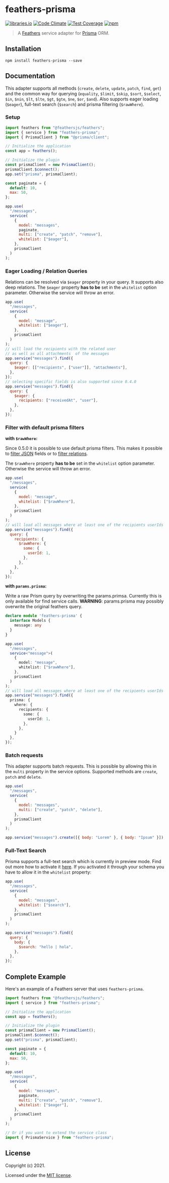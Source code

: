# feathers-prisma

[![libraries.io](https://img.shields.io/librariesio/release/npm/feathers-prisma)](https://libraries.io/npm/feathers-prisma)
[![Code Climate](https://codeclimate.com/github/ps73/feathers-prisma/badges/gpa.svg)](https://codeclimate.com/github/ps73/feathers-prisma)
[![Test Coverage](https://codeclimate.com/github/ps73/feathers-prisma/badges/coverage.svg)](https://codeclimate.com/github/ps73/feathers-prisma/coverage)
[![npm](https://img.shields.io/npm/v/feathers-prisma.svg?maxAge=3600)](https://www.npmjs.com/package/feathers-prisma)

> A [Feathers](https://feathersjs.com) service adapter for [Prisma](prisma.io) ORM.

## Installation

```
npm install feathers-prisma --save
```

## Documentation

This adapter supports all methods (`create`, `delete`, `update`, `patch`, `find`, `get`) and the common way for querying (`equality`, `$limit`, `$skip`, `$sort`, `$select`, `$in`, `$nin`, `$lt`, `$lte`, `$gt`, `$gte`, `$ne`, `$or`, `$and`). Also supports eager loading (`$eager`), full-text search (`$search`) and prisma filtering (`$rawWhere`).

### Setup

```js
import feathers from "@feathersjs/feathers";
import { service } from "feathers-prisma";
import { PrismaClient } from "@prisma/client";

// Initialize the application
const app = feathers();

// Initialize the plugin
const prismaClient = new PrismaClient();
prismaClient.$connect();
app.set("prisma", prismaClient);

const paginate = {
  default: 10,
  max: 50,
};

app.use(
  "/messages",
  service(
    {
      model: "messages",
      paginate,
      multi: ["create", "patch", "remove"],
      whitelist: ["$eager"],
    },
    prismaClient
  )
);
```

### Eager Loading / Relation Queries

Relations can be resolved via `$eager` property in your query. It supports also deep relations. The `$eager` property **has to be** set in the `whitelist` option parameter. Otherwise the service will throw an error.

```js
app.use(
  "/messages",
  service(
    {
      model: "message",
      whitelist: ["$eager"],
    },
    prismaClient
  )
);
// will load the recipients with the related user
// as well as all attachments  of the messages
app.service("messages").find({
  query: {
    $eager: [["recipients", ["user"]], "attachments"],
  },
});
// selecting specific fields is also supported since 0.4.0
app.service("messages").find({
  query: {
    $eager: {
      recipients: ["receivedAt", "user"],
    },
  },
});
```

### Filter with default prisma filters

**with `$rawWhere`:**

Since 0.5.0 it is possible to use default prisma filters. This makes it possible to [filter JSON](https://www.prisma.io/docs/concepts/components/prisma-client/working-with-fields/working-with-json-fields) fields or to [filter relations](https://www.prisma.io/docs/concepts/components/prisma-client/relation-queries#relation-filters).

The `$rawWhere` property **has to be** set in the `whitelist` option parameter. Otherwise the service will throw an error.

```js
app.use(
  "/messages",
  service(
    {
      model: "message",
      whitelist: ["$rawWhere"],
    },
    prismaClient
  )
);
// will load all messages where at least one of the recipients userIds is equal 1
app.service("messages").find({
  query: {
    recipients: {
      $rawWhere: {
        some: {
          userId: 1,
        },
      },
    },
  },
});
```

**with `params.prisma`:**

Write a raw Prism query by overwriting the params.primsa. Currently this is only available for find service calls. **WARNING**: params.prisma may possibly overwrite the original feathers query.

```typescript
declare module 'feathers-prisma' {
  interface Models {
    message: any
  }
}

app.use(
  "/messages",
  service<"message">(
    {
      model: "message",
      whitelist: ["$rawWhere"],
    },
    prismaClient
  )
);
// will load all messages where at least one of the recipients userIds is equal 1
app.service("messages").find({
  prisma: {
    where: {
      recipients: {
        some: {
          userId: 1,
        },
      },
    }
  },
});
```

### Batch requests

This adapter supports batch requests. This is possible by allowing this in the `multi` property in the service options. Supported methods are `create`, `patch` and `delete`.

```js
app.use(
  "/messages",
  service(
    {
      model: "messages",
      multi: ["create", "patch", "delete"],
    },
    prismaClient
  )
);

app.service("messages").create([{ body: "Lorem" }, { body: "Ipsum" }]);
```

### Full-Text Search

Prisma supports a full-text search which is currently in preview mode. Find out more how to activate it [here](https://www.prisma.io/docs/concepts/components/prisma-client/full-text-search). If you activated it through your schema you have to allow it in the `whitelist` property:

```js
app.use(
  "/messages",
  service(
    {
      model: "messages",
      whitelist: ["$search"],
    },
    prismaClient
  )
);

app.service("messages").find({
  query: {
    body: {
      $search: "hello | hola",
    },
  },
});
```

## Complete Example

Here's an example of a Feathers server that uses `feathers-prisma`.

```js
import feathers from "@feathersjs/feathers";
import { service } from "feathers-prisma";

// Initialize the application
const app = feathers();

// Initialize the plugin
const prismaClient = new PrismaClient();
prismaClient.$connect();
app.set("prisma", prismaClient);

const paginate = {
  default: 10,
  max: 50,
};

app.use(
  "/messages",
  service(
    {
      model: "messages",
      paginate,
      multi: ["create", "patch", "remove"],
      whitelist: ["$eager"],
    },
    prismaClient
  )
);
```

```js
// Or if you want to extend the service class
import { PrismaService } from "feathers-prisma";
```

## License

Copyright (c) 2021.

Licensed under the [MIT license](LICENSE).
